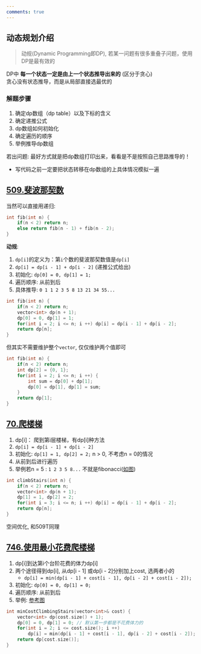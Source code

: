 ```yaml
---
comments: true
---
```


## 动态规划介绍

> 动规(Dynamic Programming即DP), 若某一问题有很多重叠子问题，使用DP是最有效的

DP中 **每一个状态一定是由上一个状态推导出来的** (区分于贪心) <br>贪心没有状态推导，而是从局部直接选最优的

### 解题步骤

1. 确定dp数组（dp table）以及下标的含义
2. 确定递推公式
3. dp数组如何初始化
4. 确定遍历的顺序
5. 举例推导dp数组

若出问题: 最好方式就是把dp数组打印出来，看看是不是按照自己思路推导的！

- 写代码之前一定要把状态转移在dp数组的上具体情况模拟一遍


## [509.斐波那契数](https://leetcode.cn/problems/fibonacci-number/)

当然可以直接用递归: 
```cpp linenums="1"
int fib(int n) {
    if(n < 2) return n;
    else return fib(n - 1) + fib(n - 2);
}
```

**动规**: 

1. `dp[i]`的定义为：第`i`个数的斐波那契数值是`dp[i]`
2. `dp[i] = dp[i - 1] + dp[i - 2]` (递推公式给出)
3. 初始化: `dp[0] = 0, dp[1] = 1;`
4. 遍历顺序: 从前到后
5. 具体推导: `0 1 1 2 3 5 8 13 21 34 55...`

```cpp linenums="1"
int fib(int n) {
    if(n < 2) return n;
    vector<int> dp(n + 1);
    dp[0] = 0, dp[1] = 1;
    for(int i = 2; i <= n; i ++) dp[i] = dp[i - 1] + dp[i - 2];
    return dp[n];
}
```

但其实不需要维护整个`vector`, 仅仅维护两个值即可
``` cpp linenums="1"
int fib(int n) {
    if(n < 2) return n;
    int dp[2] = {0, 1};
    for(int i = 2; i <= n; i ++) {
        int sum = dp[0] + dp[1];
        dp[0] = dp[1], dp[1] = sum;
    }
    return dp[1];
}
```

## [70.爬楼梯](https://leetcode.cn/problems/climbing-stairs/)

1. dp[i]： 爬到第i层楼梯，有dp[i]种方法
2. `dp[i] = dp[i - 1] + dp[i - 2]`
3. 初始化: `dp[1] = 1, dp[2] = 2;` n > 0, 不考虑n = 0的情况
4. 从前到后进行遍历
5. 举例若n = 5 : `1 2 3 5 8...` 不就是fibonacci([如图](https://code-thinking-1253855093.file.myqcloud.com/pics/20210105202546299.png))

```cpp linenums="1" hl_lines="5"
int climbStairs(int n) {
    if(n < 2) return n;
    vector<int> dp(n + 1);
    dp[1] = 1, dp[2] = 2;
    for(int i = 3; i <= n; i ++) dp[i] = dp[i - 1] + dp[i - 2];
    return dp[n];
}
```
空间优化, 和509T同理

## [746.使用最小花费爬楼梯](https://leetcode.cn/problems/min-cost-climbing-stairs/)

1. dp[i]到达第i个台阶花费的体力dp[i]
2. 两个途径得到dp[i], 从dp[i - 1] 或dp[i - 2]分别加上cost, 选两者小的
      - `dp[i] = min(dp[i - 1] + cost[i - 1], dp[i - 2] + cost[i - 2]);`  
3. 初始化: `dp[0] = 0, dp[1] = 0;`
4. 遍历顺序: 从前到后
5. 举例: [参考图](https://code-thinking-1253855093.file.myqcloud.com/pics/20221026175104.png)

```cpp linenums="1" hl_lines="5"
int minCostClimbingStairs(vector<int>& cost) {
    vector<int> dp(cost.size() + 1);
    dp[0] = 0, dp[1] = 0; // 默认第一步都是不花费体力的
    for(int i = 2; i <= cost.size(); i ++) 
        dp[i] = min(dp[i - 1] + cost[i - 1], dp[i - 2] + cost[i - 2]);
    return dp[cost.size()];
}
```